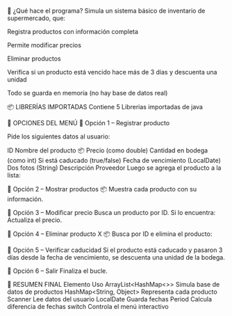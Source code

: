 🧠 ¿Qué hace el programa?
Simula un sistema básico de inventario de supermercado, que:

Registra productos con información completa

Permite modificar precios

Eliminar productos

Verifica si un producto está vencido hace más de 3 días y descuenta una unidad

Todo se guarda en memoria (no hay base de datos real)

📦 LIBRERÍAS IMPORTADAS Contiene 5 Librerias importadas de java

🔢 OPCIONES DEL MENÚ 🔹 Opción 1 – Registrar producto

Pide los siguientes datos al usuario:

ID Nombre del producto 📦 Precio (como double) Cantidad en bodega (como int) Si está caducado (true/false) Fecha de vencimiento (LocalDate) Dos fotos (String) Descripción Proveedor Luego se agrega el producto a la lista:

🔹 Opción 2 – Mostrar productos 📦 Muestra cada producto con su información.

🔹 Opción 3 – Modificar precio Busca un producto por ID. Si lo encuentra: Actualiza el precio.

🔹 Opción 4 – Eliminar producto X 📦 Busca por ID e elimina el producto:

🔹 Opción 5 – Verificar caducidad Si el producto está caducado y pasaron 3 días desde la fecha de vencimiento, se descuenta una unidad de la bodega.

🔹 Opción 6 – Salir Finaliza el bucle.

📌 RESUMEN FINAL Elemento Uso ArrayList<HashMap<>> Simula base de datos de productos HashMap<String, Object> Representa cada producto Scanner Lee datos del usuario LocalDate Guarda fechas Period Calcula diferencia de fechas switch Controla el menú interactivo
